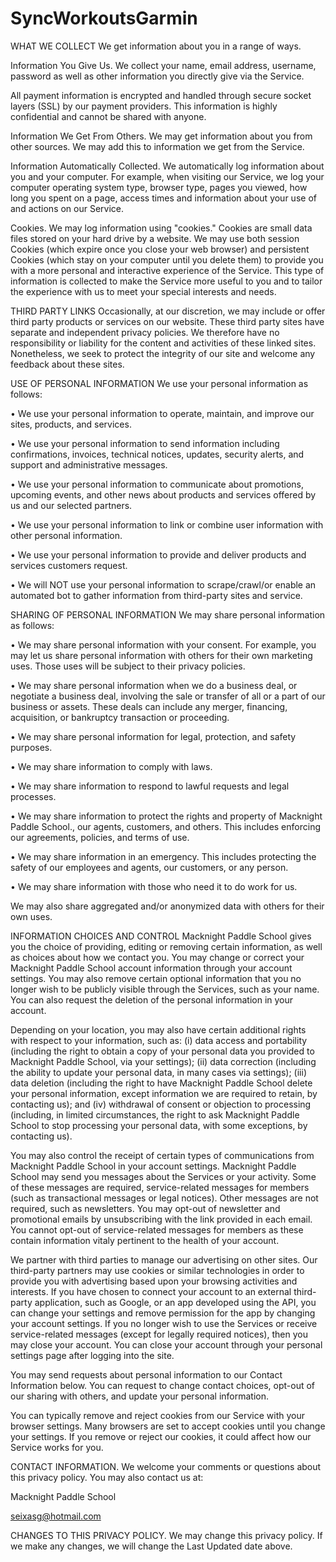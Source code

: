 # SyncWorkoutsGarmin

WHAT WE COLLECT 
We get information about you in a range of ways. 

Information You Give Us. We collect your‎ name, email address, username, password as well as other information you directly give via the Service. 

All payment information is encrypted and handled through secure socket layers (SSL) by our payment providers. This information is highly confidential and cannot be shared with anyone. 

Information We Get From Others. We may get information about you from other sources. We may add this to information we get from the Service. 

Information Automatically Collected. We automatically log information about you and your computer. For example, when visiting our Service, we log your computer operating system type, browser type, pages you viewed, how long you spent on a page, access times and information about your use of and actions on our Service. 

Cookies. We may log information using "cookies." Cookies are small data files stored on your hard drive by a website. We may use both session Cookies (which expire once you close your web browser) and persistent Cookies (which stay on your computer until you delete them) to provide you with a more personal and interactive experience of the Service. This type of information is collected to make the Service more useful to you and to tailor the experience with us to meet your special interests and needs. 

THIRD PARTY LINKS 
Occasionally, at our discretion, we may include or offer third party products or services on our website. These third party sites have separate and independent privacy policies. We therefore have no responsibility or liability for the content and activities of these linked sites. Nonetheless, we seek to protect the integrity of our site and welcome any feedback about these sites. 

USE OF PERSONAL INFORMATION 
We use your personal information as follows: 

• We use your personal information to operate, maintain, and improve our sites, products, and services. 

• We use your personal information to send information including confirmations, invoices, technical notices, updates, security alerts, and support and administrative messages. 

• We use your personal information to communicate about promotions, upcoming events, and other news about products and services offered by us and our selected partners. 

• We use your personal information to link or combine user information with other personal information. 

• We use your personal information to provide and deliver products and services customers request.

• We will NOT use your personal information to scrape/crawl/or enable an automated bot to gather information from third-party sites and service. 

SHARING OF PERSONAL INFORMATION 
We may share personal information as follows: 

• We may share personal information with your consent. For example, you may let us share personal information with others for their own marketing uses. Those uses will be subject to their privacy policies. 

• We may share personal information when we do a business deal, or negotiate a business deal, involving the sale or transfer of all or a part of our business or assets. These deals can include any merger, financing, acquisition, or bankruptcy transaction or proceeding. 

• We may share personal information for legal, protection, and safety purposes. 

• We may share information to comply with laws. 

• We may share information to respond to lawful requests and legal processes. 

• We may share information to protect the rights and property of Macknight Paddle School., our agents, customers, and others. This includes enforcing our agreements, policies, and terms of use. 

• We may share information in an emergency. This includes protecting the safety of our employees and agents, our customers, or any person. 

• We may share information with those who need it to do work for us.

We may also share aggregated and/or anonymized data with others for their own uses. 

INFORMATION CHOICES AND CONTROL 
Macknight Paddle School gives you the choice of providing, editing or removing certain information, as well as choices about how we contact you. You may change or correct your Macknight Paddle School account information through your account settings. You may also remove certain optional information that you no longer wish to be publicly visible through the Services, such as your name. You can also request the deletion of the personal information in your account. 

Depending on your location, you may also have certain additional rights with respect to your information, such as: (i) data access and portability (including the right to obtain a copy of your personal data you provided to Macknight Paddle School, via your settings); (ii) data correction (including the ability to update your personal data, in many cases via settings); (iii) data deletion (including the right to have Macknight Paddle School delete your personal information, except information we are required to retain, by contacting us); and (iv) withdrawal of consent or objection to processing (including, in limited circumstances, the right to ask Macknight Paddle School to stop processing your personal data, with some exceptions, by contacting us). 

You may also control the receipt of certain types of communications from Macknight Paddle School in your account settings. Macknight Paddle School may send you messages about the Services or your activity. Some of these messages are required, service-related messages for members (such as transactional messages or legal notices). Other messages are not required, such as newsletters. You may opt-out of newsletter and promotional emails by unsubscribing with the link provided in each email. You cannot opt-out of service-related messages for members as these contain information vitaly pertinent to the health of your account. 

We partner with third parties to manage our advertising on other sites. Our third-party partners may use cookies or similar technologies in order to provide you with advertising based upon your browsing activities and interests. If you have chosen to connect your account to an external third-party application, such as Google, or an app developed using the API, you can change your settings and remove permission for the app by changing your account settings. If you no longer wish to use the Services or receive service-related messages (except for legally required notices), then you may close your account. You can close your account through your personal settings page after logging into the site. 

You may send requests about personal information to our Contact Information below. You can request to change contact choices, opt-out of our sharing with others, and update your personal information. 

You can typically remove and reject cookies from our Service with your browser settings. Many browsers are set to accept cookies until you change your settings. If you remove or reject our cookies, it could affect how our Service works for you. 

CONTACT INFORMATION. 
We welcome your comments or questions about this privacy policy. You may also contact us at: 

Macknight Paddle School 

seixasg@hotmail.com 

CHANGES TO THIS PRIVACY POLICY. 
We may change this privacy policy. If we make any changes, we will change the Last Updated date above.
